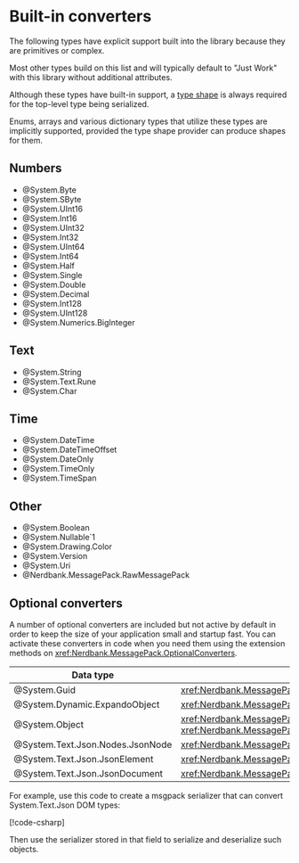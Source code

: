 # Built-in converters

The following types have explicit support built into the library because they are primitives or complex.

Most other types build on this list and will typically default to "Just Work" with this library without additional attributes.

Although these types have built-in support, a [type shape](type-shapes.md) is always required for the top-level type being serialized.

Enums, arrays and various dictionary types that utilize these types are implicitly supported, provided the type shape provider can produce shapes for them.

## Numbers

- @System.Byte
- @System.SByte
- @System.UInt16
- @System.Int16
- @System.UInt32
- @System.Int32
- @System.UInt64
- @System.Int64
- @System.Half
- @System.Single
- @System.Double
- @System.Decimal
- @System.Int128
- @System.UInt128
- @System.Numerics.BigInteger

## Text

- @System.String
- @System.Text.Rune
- @System.Char

## Time

- @System.DateTime
- @System.DateTimeOffset
- @System.DateOnly
- @System.TimeOnly
- @System.TimeSpan

## Other

- @System.Boolean
- @System.Nullable`1
- @System.Drawing.Color
- @System.Version
- @System.Uri
- @Nerdbank.MessagePack.RawMessagePack

## Optional converters

A number of optional converters are included but not active by default in order to keep the size of your application small and startup fast.
You can activate these converters in code when you need them using the extension methods on <xref:Nerdbank.MessagePack.OptionalConverters>.

Data type | API to enable
--|--
@System.Guid | <xref:Nerdbank.MessagePack.OptionalConverters.WithGuidConverter*>
@System.Dynamic.ExpandoObject | <xref:Nerdbank.MessagePack.OptionalConverters.WithExpandoObjectConverter*>
@System.Object | <xref:Nerdbank.MessagePack.OptionalConverters.WithObjectConverter*> or <xref:Nerdbank.MessagePack.OptionalConverters.WithDynamicObjectConverter*>
@System.Text.Json.Nodes.JsonNode | <xref:Nerdbank.MessagePack.OptionalConverters.WithSystemTextJsonConverters*>
@System.Text.Json.JsonElement | <xref:Nerdbank.MessagePack.OptionalConverters.WithSystemTextJsonConverters*>
@System.Text.Json.JsonDocument | <xref:Nerdbank.MessagePack.OptionalConverters.WithSystemTextJsonConverters*>

For example, use this code to create a msgpack serializer that can convert System.Text.Json DOM types:

[!code-csharp[](../../samples/cs/BuiltInConverters.cs#STJOptionalConverters)]

Then use the serializer stored in that field to serialize and deserialize such objects.

